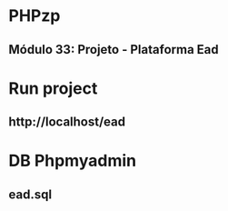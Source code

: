 # PHPzp
## Módulo 33: Projeto - Plataforma Ead

# Run project
## http://localhost/ead

# DB Phpmyadmin
## ead.sql